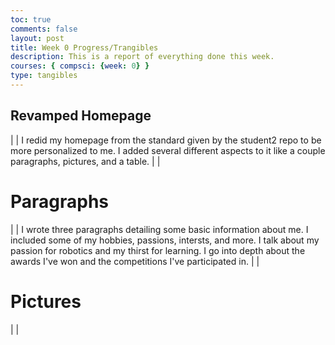 ```yaml
---
toc: true
comments: false
layout: post
title: Week 0 Progress/Trangibles
description: This is a report of everything done this week. 
courses: { compsci: {week: 0} }
type: tangibles
---
```


## Revamped Homepage

| | I redid my homepage from the standard given by the student2 repo to be more personalized to me. I added several different aspects to it like a couple paragraphs, pictures, and a table. | | 

# Paragraphs

| | I wrote three paragraphs detailing some basic information about me. I included some of my hobbies, passions, intersts, and more. I talk about my passion for robotics and my thirst for learning. I go into depth about the awards I've won and the competitions I've participated in. | | 

# Pictures 

| | 



